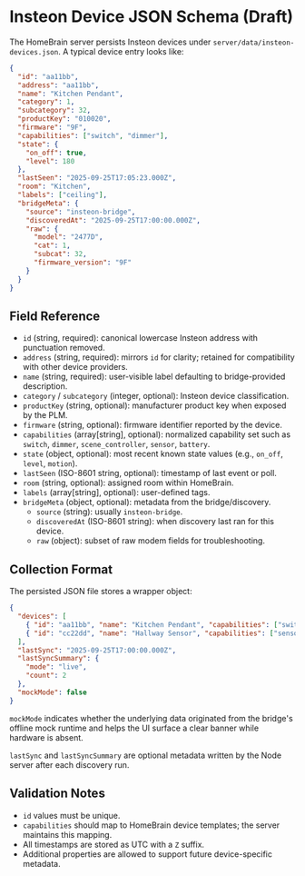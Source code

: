 # Insteon Device JSON Schema (Draft)

The HomeBrain server persists Insteon devices under `server/data/insteon-devices.json`. A typical device entry looks like:

```json
{
  "id": "aa11bb",
  "address": "aa11bb",
  "name": "Kitchen Pendant",
  "category": 1,
  "subcategory": 32,
  "productKey": "010020",
  "firmware": "9F",
  "capabilities": ["switch", "dimmer"],
  "state": {
    "on_off": true,
    "level": 180
  },
  "lastSeen": "2025-09-25T17:05:23.000Z",
  "room": "Kitchen",
  "labels": ["ceiling"],
  "bridgeMeta": {
    "source": "insteon-bridge",
    "discoveredAt": "2025-09-25T17:00:00.000Z",
    "raw": {
      "model": "2477D",
      "cat": 1,
      "subcat": 32,
      "firmware_version": "9F"
    }
  }
}
```

## Field Reference
- `id` (string, required): canonical lowercase Insteon address with punctuation removed.
- `address` (string, required): mirrors `id` for clarity; retained for compatibility with other device providers.
- `name` (string, required): user-visible label defaulting to bridge-provided description.
- `category` / `subcategory` (integer, optional): Insteon device classification.
- `productKey` (string, optional): manufacturer product key when exposed by the PLM.
- `firmware` (string, optional): firmware identifier reported by the device.
- `capabilities` (array[string], optional): normalized capability set such as `switch`, `dimmer`, `scene_controller`, `sensor`, `battery`.
- `state` (object, optional): most recent known state values (e.g., `on_off`, `level`, `motion`).
- `lastSeen` (ISO-8601 string, optional): timestamp of last event or poll.
- `room` (string, optional): assigned room within HomeBrain.
- `labels` (array[string], optional): user-defined tags.
- `bridgeMeta` (object, optional): metadata from the bridge/discovery.
  - `source` (string): usually `insteon-bridge`.
  - `discoveredAt` (ISO-8601 string): when discovery last ran for this device.
  - `raw` (object): subset of raw modem fields for troubleshooting.

## Collection Format

The persisted JSON file stores a wrapper object:

```json
{
  "devices": [
    { "id": "aa11bb", "name": "Kitchen Pendant", "capabilities": ["switch"] },
    { "id": "cc22dd", "name": "Hallway Sensor", "capabilities": ["sensor"] }
  ],
  "lastSync": "2025-09-25T17:00:00.000Z",
  "lastSyncSummary": {
    "mode": "live",
    "count": 2
  },
  "mockMode": false
}
```

`mockMode` indicates whether the underlying data originated from the bridge's offline mock runtime and helps the UI surface a clear banner while hardware is absent.

`lastSync` and `lastSyncSummary` are optional metadata written by the Node server after each discovery run.

## Validation Notes
- `id` values must be unique.
- `capabilities` should map to HomeBrain device templates; the server maintains this mapping.
- All timestamps are stored as UTC with a `Z` suffix.
- Additional properties are allowed to support future device-specific metadata.
